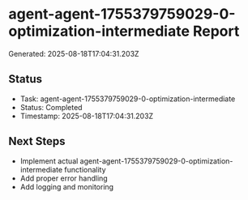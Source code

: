 # agent-agent-1755379759029-0-optimization-intermediate Report

Generated: 2025-08-18T17:04:31.203Z

## Status
- Task: agent-agent-1755379759029-0-optimization-intermediate
- Status: Completed
- Timestamp: 2025-08-18T17:04:31.203Z

## Next Steps
- Implement actual agent-agent-1755379759029-0-optimization-intermediate functionality
- Add proper error handling
- Add logging and monitoring

